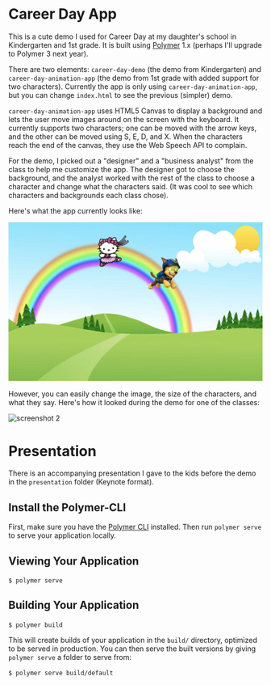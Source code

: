 # Career Day App

This is a cute demo I used for Career Day at my daughter's school in Kindergarten and 1st grade. It is built using [Polymer](https://www.polymer-project.org/) 1.x (perhaps I'll upgrade to Polymer 3 next year).

There are two elements: `career-day-demo` (the demo from Kindergarten) and `career-day-animation-app` (the demo from 1st grade 
with added support for two characters). Currently the app is only using `career-day-animation-app`, but you can change `index.html` 
to see the previous (simpler) demo.

`career-day-animation-app` uses HTML5 Canvas to display a background and lets the user move images around on the screen with 
the keyboard. It currently supports two characters; one can be moved with the arrow keys, and the other can be moved using S, E, D, and X. 
When the characters reach the end of the canvas, they use the Web Speech API to complain. 

For the demo, I picked out a "designer" and a "business analyst" from the class to help me customize the app. The designer got to choose the 
background, and the analyst worked with the rest of the class to choose a character and change what the characters said. 
(It was cool to see which characters and backgrounds each class chose).

Here's what the app currently looks like:

![screenshot](/images/screenshot.png)

However, you can easily change the image, the size of the characters, and what they say. Here's how it looked during the demo for one of the classes:

![screenshot 2](/images/screenshot2.jpg)

# Presentation

There is an accompanying presentation I gave to the kids before the demo in the `presentation` folder (Keynote format).

## Install the Polymer-CLI

First, make sure you have the [Polymer CLI](https://www.npmjs.com/package/polymer-cli) installed. Then run `polymer serve` to serve your application locally.

## Viewing Your Application

```
$ polymer serve
```

## Building Your Application

```
$ polymer build
```

This will create builds of your application in the `build/` directory, optimized to be served in production. You can then serve the built versions by giving `polymer serve` a folder to serve from:

```
$ polymer serve build/default
```
